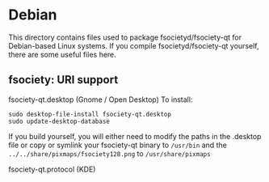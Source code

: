 
Debian
====================
This directory contains files used to package fsocietyd/fsociety-qt
for Debian-based Linux systems. If you compile fsocietyd/fsociety-qt yourself, there are some useful files here.

## fsociety: URI support ##


fsociety-qt.desktop  (Gnome / Open Desktop)
To install:

	sudo desktop-file-install fsociety-qt.desktop
	sudo update-desktop-database

If you build yourself, you will either need to modify the paths in
the .desktop file or copy or symlink your fsociety-qt binary to `/usr/bin`
and the `../../share/pixmaps/fsociety128.png` to `/usr/share/pixmaps`

fsociety-qt.protocol (KDE)

